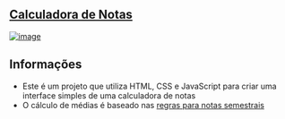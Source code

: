 ## [Calculadora de Notas](https://calculadora-de-notas-six.vercel.app)

[![image](https://github.com/user-attachments/assets/f43bb6e8-5ea9-45c4-9423-c55303e04148)](https://calculadora-de-notas-six.vercel.app)

## Informações
- Este é um projeto que utiliza HTML, CSS e JavaScript para criar uma interface simples de uma calculadora de notas
- O cálculo de médias é baseado nas [regras para notas semestrais](https://suap.ifsp.edu.br/media/edu/mensagem/Regras_para_notas_semestrais_XWPdJFU.pdf) 
